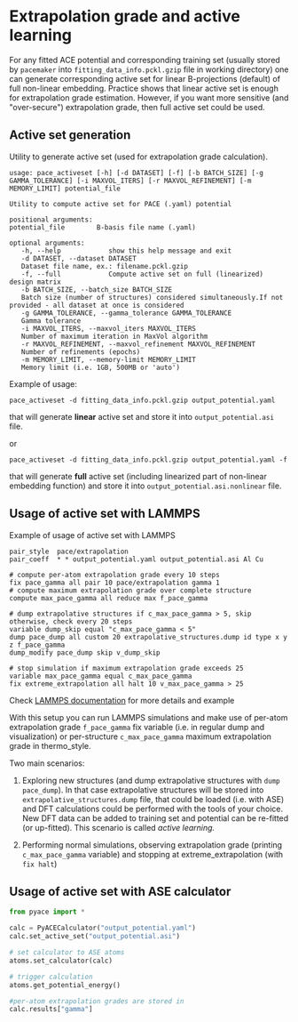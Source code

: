 # Extrapolation grade and active learning 

For any fitted ACE potential and corresponding training set 
(usually stored by `pacemaker` into `fitting_data_info.pckl.gzip` file in working directory)
one can generate corresponding active set for linear B-projections (default) of full non-linear embedding.
Practice shows that linear active set is enough for extrapolation grade estimation.
However, if you want more sensitive (and "over-secure") extrapolation grade, then full active set could be used.



## Active set generation

Utility to generate active set (used for extrapolation grade calculation).

```
usage: pace_activeset [-h] [-d DATASET] [-f] [-b BATCH_SIZE] [-g GAMMA_TOLERANCE] [-i MAXVOL_ITERS] [-r MAXVOL_REFINEMENT] [-m MEMORY_LIMIT] potential_file

Utility to compute active set for PACE (.yaml) potential

positional arguments:
potential_file        B-basis file name (.yaml)

optional arguments:
   -h, --help            show this help message and exit
   -d DATASET, --dataset DATASET
   Dataset file name, ex.: filename.pckl.gzip
   -f, --full            Compute active set on full (linearized) design matrix
   -b BATCH_SIZE, --batch_size BATCH_SIZE
   Batch size (number of structures) considered simultaneously.If not provided - all dataset at once is considered
   -g GAMMA_TOLERANCE, --gamma_tolerance GAMMA_TOLERANCE
   Gamma tolerance
   -i MAXVOL_ITERS, --maxvol_iters MAXVOL_ITERS
   Number of maximum iteration in MaxVol algorithm
   -r MAXVOL_REFINEMENT, --maxvol_refinement MAXVOL_REFINEMENT
   Number of refinements (epochs)
   -m MEMORY_LIMIT, --memory-limit MEMORY_LIMIT
   Memory limit (i.e. 1GB, 500MB or 'auto')
```

Example of usage:

```
pace_activeset -d fitting_data_info.pckl.gzip output_potential.yaml
```
that will generate **linear** active set and store it into `output_potential.asi` file.

or

```
pace_activeset -d fitting_data_info.pckl.gzip output_potential.yaml -f
```
that will generate **full** active set (including linearized part of non-linear embedding function)
and store it into `output_potential.asi.nonlinear` file.

## Usage of active set with LAMMPS 

Example of usage of active set with LAMMPS
```
pair_style  pace/extrapolation
pair_coeff  * * output_potential.yaml output_potential.asi Al Cu

# compute per-atom extrapolation grade every 10 steps
fix pace_gamma all pair 10 pace/extrapolation gamma 1
# compute maximum extrapolation grade over complete structure
compute max_pace_gamma all reduce max f_pace_gamma

# dump extrapolative structures if c_max_pace_gamma > 5, skip otherwise, check every 20 steps 
variable dump_skip equal "c_max_pace_gamma < 5"
dump pace_dump all custom 20 extrapolative_structures.dump id type x y z f_pace_gamma
dump_modify pace_dump skip v_dump_skip

# stop simulation if maximum extrapolation grade exceeds 25
variable max_pace_gamma equal c_max_pace_gamma
fix extreme_extrapolation all halt 10 v_max_pace_gamma > 25
```

Check [LAMMPS documentation](https://docs.lammps.org/latest/pair_pace.html) for more details and example

With this setup you can run LAMMPS simulations and make use of per-atom extrapolation grade `f_pace_gamma` fix variable 
(i.e. in regular dump and visualization) or per-structure `c_max_pace_gamma` maximum extrapolation grade in thermo_style.

Two main scenarios:

1. Exploring new structures (and dump extrapolative structures with `dump pace_dump`).
In that case extrapolative structures will be stored into `extrapolative_structures.dump` file, that could be loaded 
(i.e. with ASE) and DFT calculations could be performed with the tools of your choice.
New DFT data can be added to training set and potential can be re-fitted (or up-fitted).
This scenario is called *active learning.* 

2. Performing normal simulations, observing extrapolation grade (printing `c_max_pace_gamma` variable)
and stopping at extreme_extrapolation (with `fix halt`)  

## Usage of active set with ASE calculator

```python
from pyace import *

calc = PyACECalculator("output_potential.yaml")
calc.set_active_set("output_potential.asi")

# set calculator to ASE atoms
atoms.set_calculator(calc)

# trigger calculation
atoms.get_potential_energy()

#per-atom extrapolation grades are stored in
calc.results["gamma"]
```
